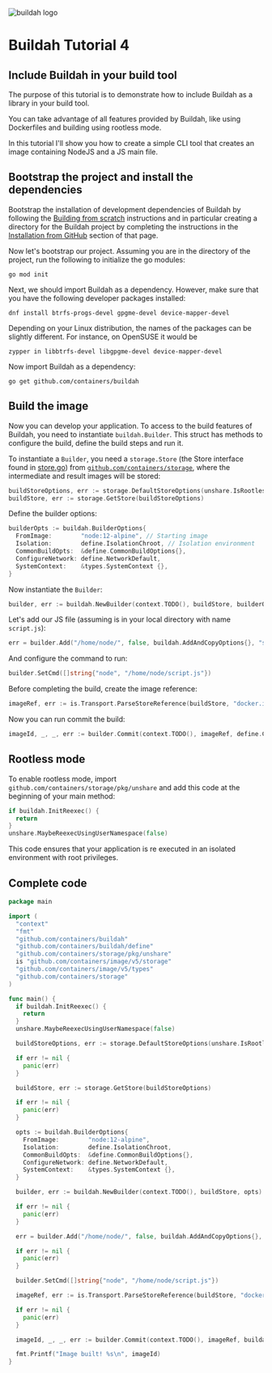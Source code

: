 ![buildah logo](../../logos/buildah-logo_large.png)

# Buildah Tutorial 4

## Include Buildah in your build tool

The purpose of this tutorial is to demonstrate how to include Buildah as a library in your build tool.

You can take advantage of all features provided by Buildah, like using Dockerfiles and building using rootless mode.

In this tutorial I'll show you how to create a simple CLI tool that creates an image containing NodeJS and a JS main file.

## Bootstrap the project and install the dependencies

Bootstrap the installation of development dependencies of Buildah by following the [Building from scratch](https://github.com/slinkydeveloper/buildah/blob/main/install.md#building-from-scratch) instructions and in particular creating a directory for the Buildah project by completing the instructions in the [Installation from GitHub](https://github.com/containers/buildah/blob/main/install.md#installation-from-github) section of that page.

Now let's bootstrap our project. Assuming you are in the directory of the project, run the following to initialize the go modules:

```shell
go mod init
```

Next, we should import Buildah as a dependency. However, make sure that you have the following
developer packages installed:

```shell
dnf install btrfs-progs-devel gpgme-devel device-mapper-devel
```

Depending on your Linux distribution, the names of the packages can be slightly different. For instance, on
OpenSUSE it would be

```shell
zypper in libbtrfs-devel libgpgme-devel device-mapper-devel
```

Now import Buildah as a dependency:

```shell
go get github.com/containers/buildah
```

## Build the image

Now you can develop your application. To access to the build features of Buildah, you need to instantiate `buildah.Builder`. This struct has methods to configure the build, define the build steps and run it.

To instantiate a `Builder`, you need a `storage.Store` (the Store interface found in [store.go](https://github.com/containers/storage/blob/main/store.go)) from [`github.com/containers/storage`](https://github.com/containers/storage), where the intermediate and result images will be stored:

```go
buildStoreOptions, err := storage.DefaultStoreOptions(unshare.IsRootless(), unshare.GetRootlessUID())
buildStore, err := storage.GetStore(buildStoreOptions)
```

Define the builder options:

```go
builderOpts := buildah.BuilderOptions{
  FromImage:        "node:12-alpine", // Starting image
  Isolation:        define.IsolationChroot, // Isolation environment
  CommonBuildOpts:  &define.CommonBuildOptions{},
  ConfigureNetwork: define.NetworkDefault,
  SystemContext:    &types.SystemContext {},
}
```

Now instantiate the `Builder`:

```go
builder, err := buildah.NewBuilder(context.TODO(), buildStore, builderOpts)
```

Let's add our JS file (assuming is in your local directory with name `script.js`):

```go
err = builder.Add("/home/node/", false, buildah.AddAndCopyOptions{}, "script.js")
```

And configure the command to run:

```go
builder.SetCmd([]string{"node", "/home/node/script.js"})
```

Before completing the build, create the image reference:

```go
imageRef, err := is.Transport.ParseStoreReference(buildStore, "docker.io/myusername/my-image")
```

Now you can run commit the build:

```go
imageId, _, _, err := builder.Commit(context.TODO(), imageRef, define.CommitOptions{})
```

## Rootless mode

To enable rootless mode, import `github.com/containers/storage/pkg/unshare` and add this code at the beginning of your main method:

```go
if buildah.InitReexec() {
  return
}
unshare.MaybeReexecUsingUserNamespace(false)
```

This code ensures that your application is re executed in an isolated environment with root privileges.

## Complete code

```go
package main

import (
  "context"
  "fmt"
  "github.com/containers/buildah"
  "github.com/containers/buildah/define"
  "github.com/containers/storage/pkg/unshare"
  is "github.com/containers/image/v5/storage"
  "github.com/containers/image/v5/types"
  "github.com/containers/storage"
)

func main() {
  if buildah.InitReexec() {
    return
  }
  unshare.MaybeReexecUsingUserNamespace(false)

  buildStoreOptions, err := storage.DefaultStoreOptions(unshare.IsRootless(), unshare.GetRootlessUID())

  if err != nil {
    panic(err)
  }

  buildStore, err := storage.GetStore(buildStoreOptions)

  if err != nil {
    panic(err)
  }

  opts := buildah.BuilderOptions{
    FromImage:        "node:12-alpine",
    Isolation:        define.IsolationChroot,
    CommonBuildOpts:  &define.CommonBuildOptions{},
    ConfigureNetwork: define.NetworkDefault,
    SystemContext:    &types.SystemContext {},
  }

  builder, err := buildah.NewBuilder(context.TODO(), buildStore, opts)

  if err != nil {
    panic(err)
  }

  err = builder.Add("/home/node/", false, buildah.AddAndCopyOptions{}, "script.js")

  if err != nil {
    panic(err)
  }

  builder.SetCmd([]string{"node", "/home/node/script.js"})

  imageRef, err := is.Transport.ParseStoreReference(buildStore, "docker.io/myusername/my-image")

  if err != nil {
    panic(err)
  }

  imageId, _, _, err := builder.Commit(context.TODO(), imageRef, buildah.CommitOptions{})

  fmt.Printf("Image built! %s\n", imageId)
}
```
